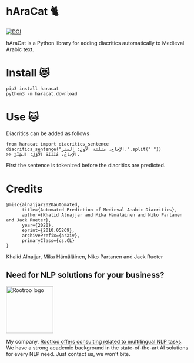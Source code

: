# hAraCat 🐈
[![DOI](https://zenodo.org/badge/DOI/10.5281/zenodo.3677375.svg)](https://doi.org/10.5281/zenodo.3677375)

hAraCat is a Python library for adding diacritics automatically to Medieval Arabic text.

# Install 😻

    pip3 install haracat
    python3 -m haracat.download

# Use 🐱

Diacritics can be added as follows

    from haracat import diacritics_sentence
    diacritics_sentence("الإجاج، مثلثة الأول: الستر.".split(" "))
    >> الْإِجاجُ، مُثَلَّثَةَ الْأَوَّلِ: السِّتْرُ.

First the sentence is tokenized before the diacritics are predicted.

# Credits

    @misc{alnajjar2020automated,
          title={Automated Prediction of Medieval Arabic Diacritics}, 
          author={Khalid Alnajjar and Mika Hämäläinen and Niko Partanen and Jack Rueter},
          year={2020},
          eprint={2010.05269},
          archivePrefix={arXiv},
          primaryClass={cs.CL}
    }

Khalid Alnajjar, Mika Hämäläinen, Niko Partanen and Jack Rueter

## Need for NLP solutions for your business?


<img src="https://rootroo.com/cropped-logo-01-png/" alt="Rootroo logo" width="128px" height="128px">

My company, [Rootroo offers consulting related to multilingual NLP tasks](https://rootroo.com/). We have a strong academic background in the state-of-the-art AI solutions for every NLP need. Just contact us, we won't bite.

